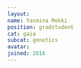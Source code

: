 ```yaml
---
layout:
name: Yasmina Mekki
position: gradstudent
cat: gaia
subcat: genetics
avatar:
joined: 2016
---
```



